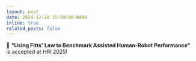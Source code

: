 ```yaml
---
layout: post
date: 2024-12-20 15:59:00-0400
inline: true
related_posts: false
---
```


🎉 **"Using Fitts' Law to Benchmark Assisted Human-Robot Performance"** is accepted at HRI 2025!
